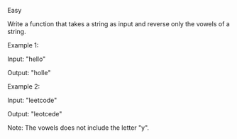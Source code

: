 Easy

Write a function that takes a string as input and reverse only the vowels of a string.

Example 1:

Input: "hello"

Output: "holle"

Example 2:

Input: "leetcode"

Output: "leotcede"

Note:
The vowels does not include the letter "y".
